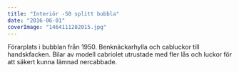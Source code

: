 ```yaml
---
title: "Interiör -50 splitt bubbla"
date: "2016-06-01"
coverImage: "1464111282015.jpg"
---
```


Förarplats i bubblan från 1950. Benknäckarhylla och cabluckor till handskfacken. Bilar av modell cabriolet utrustade med fler lås och luckor för att säkert kunna lämnad nercabbade.
